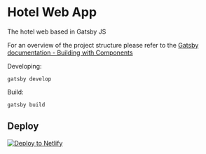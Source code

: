 # Hotel Web App
The hotel web based in Gatsby JS

For an overview of the project structure please refer to the [Gatsby documentation - Building with Components](https://www.gatsbyjs.org/docs/building-with-components/)

Developing:
```
gatsby develop
```

Build:
```
gatsby build
```

## Deploy

[![Deploy to Netlify](https://www.netlify.com/img/deploy/button.svg)](https://app.netlify.com/start/deploy?repository=https://github.com/goodok21/hotel-app)
